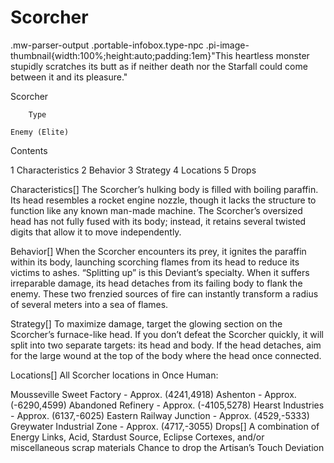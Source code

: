 # Scorcher

.mw-parser-output .portable-infobox.type-npc .pi-image-thumbnail{width:100%;height:auto;padding:1em}"This heartless monster stupidly scratches its butt as if neither death nor the Starfall could come between it and its pleasure."

Scorcher


	
		
		
	
	


	

	
		Type
	
	Enemy (Elite)




Contents

1 Characteristics
2 Behavior
3 Strategy
4 Locations
5 Drops



Characteristics[]
The Scorcher’s hulking body is filled with boiling paraffin. Its head resembles a rocket engine nozzle, though it lacks the structure to function like any known man-made machine. The Scorcher’s oversized head has not fully fused with its body; instead, it retains several twisted digits that allow it to move independently.

Behavior[]
When the Scorcher encounters its prey, it ignites the paraffin within its body, launching scorching flames from its head to reduce its victims to ashes. “Splitting up” is this Deviant’s specialty. When it suffers irreparable damage, its head detaches from its failing body to flank the enemy. These two frenzied sources of fire can instantly transform a radius of several meters into a sea of flames.

Strategy[]
To maximize damage, target the glowing section on the Scorcher’s furnace-like head. If you don’t defeat the Scorcher quickly, it will split into two separate targets: its head and body. If the head detaches, aim for the large wound at the top of the body where the head once connected.

Locations[]
All Scorcher locations in Once Human:

Mousseville Sweet Factory - Approx. (4241,4918)
Ashenton - Approx. (-6290,4599)
Abandoned Refinery - Approx. (-4105,5278)
Hearst Industries - Approx. (6137,-6025)
Eastern Railway Junction - Approx. (4529,-5333)
Greywater Industrial Zone - Approx. (4717,-3055)
Drops[]
A combination of Energy Links, Acid, Stardust Source, Eclipse Cortexes, and/or miscellaneous scrap materials
Chance to drop the Artisan’s Touch Deviation
